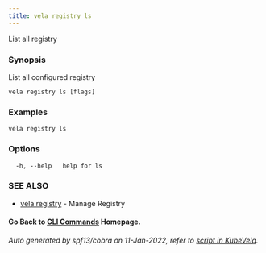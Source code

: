```yaml
---
title: vela registry ls
---
```


List all registry

### Synopsis

List all configured registry

```
vela registry ls [flags]
```

### Examples

```
vela registry ls
```

### Options

```
  -h, --help   help for ls
```

### SEE ALSO

* [vela registry](vela_registry)	 - Manage Registry

#### Go Back to [CLI Commands](vela) Homepage.


###### Auto generated by spf13/cobra on 11-Jan-2022, refer to [script in KubeVela](https://github.com/oam-dev/kubevela/tree/master/hack/docgen).
